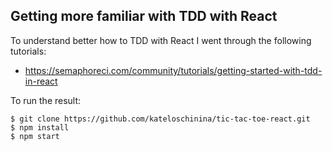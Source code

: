 Getting more familiar with TDD with React
----

To understand better how to TDD with React I went through the following tutorials:
 - https://semaphoreci.com/community/tutorials/getting-started-with-tdd-in-react

 To run the result:
 ```
 $ git clone https://github.com/kateloschinina/tic-tac-toe-react.git
 $ npm install
 $ npm start
 ```
